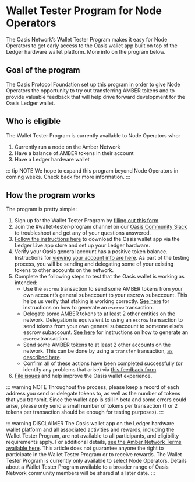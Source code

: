 # Wallet Tester Program for Node Operators

The Oasis Network’s Wallet Tester Program makes it easy for Node
Operators to get early access to the Oasis wallet app built on
top of the Ledger hardware wallet platform. More info on
the program below.

## Goal of the program

The Oasis Protocol Foundation set up this program in order
to give Node Operators the opportunity to try out transferring AMBER
tokens and to provide valuable feedback that will help drive
forward development for the Oasis Ledger wallet.

## Who is eligible

The Wallet Tester Program is currently available to Node Operators who:

1. Currently run a node on the Amber Network
2. Have a balance of AMBER tokens in their account
3. Have a Ledger hardware wallet

::: tip NOTE
We hope to expand this program beyond Node Operators
in coming weeks. Check back for more information.
:::

## How the program works

The program is pretty simple:

1. Sign up for the Wallet Tester Program by [filling out this form].
2. Join the #wallet-tester-program channel on our [Oasis Community Slack]
to troubleshoot and get any of your questions answered.
3. [Follow the instructions here] to download the Oasis wallet
app via the Ledger Live app store and set up your Ledger hardware.
4. Verify your Oasis general account has a positive token balance. Instructions
for [viewing your account info are here]. As part of the testing process,
you will be sending and delegating some of your existing tokens to other
accounts on the network.
5. Complete the following steps to test that the Oasis wallet is working as intended:
   * Use the `escrow` transaction to send some AMBER tokens from your own account’s
   general subaccount to your escrow subaccount. This helps us verify that staking
   is working correctly. [See here] for instructions on how to generate an `escrow`
   transaction.
   * Delegate some AMBER tokens to at least 2 other entities on the network. Delegation
   is equivalent to using an `escrow` transaction to send tokens from your own general
   subaccount to someone else’s escrow subaccount. [See here] for 
   instructions on how
   to generate an `escrow` transaction.
   * Send some AMBER tokens to at least 2 other accounts on the network. 
   This can be
   done by using a `transfer` transaction, [as described here].
   * Confirm all of these actions have been completed successfully (or identify any
   problems that arise) via [this feedback form].
6. [File issues] and help improve the Oasis wallet experience.

::: warning NOTE
Throughout the process, please keep a record of each address you send or delegate 
tokens
to, as well as the number of tokens that you transmit. Since the wallet 
app is still in
beta and some errors could arise, please only send a small number 
of tokens per 
transaction
(1 or 2 tokens per transaction should be enough for testing purposes).
:::

::: warning DISCLAIMER
The Oasis wallet app on the Ledger hardware wallet platform and 
all associated activities
and rewards, including the Wallet Tester Program, are not available to all participants,
and eligibility requirements apply. For additional details, 
[see the Amber Network Terms
available here]. This article does not guarantee anyone the right to participate
in the Wallet Tester Program or to receive rewards. The Wallet Tester Program is
currently only available to select Node Operators. Details about a Wallet Tester
Program available to a broader range of Oasis Network community members will be
shared at a later date.
:::

[filling out this form]: https://oasisfoundation.typeform.com/to/NW4RuTQR
[Oasis Community Slack]: http://www.oasisprotocol.org/slack
[Follow the instructions here]: https://docs.oasis.dev/hsm/ledger.html#prerequisites
[viewing your account info are here]: https://docs.oasis.dev/operators/stake-management.html#account-info
[See here]: https://docs.oasis.dev/operators/stake-management.html#escrowing-tokens
[as described here]: https://docs.oasis.dev/operators/stake-management.html#transferring-tokens
[this feedback form]: https://oasisfoundation.typeform.com/to/gzezJNFB
[File issues]: https://github.com/oasisprotocol/oasis-core/issues/new/choose
[grant]: https://oasisprotocol.org/en/grants
[block explorers]: https://docs.oasis.dev/operators/community-resources.html#block-explorers-validator-leaderboards
[see the Amber Network Terms available here]: https://docsend.com/view/zv5cfia
